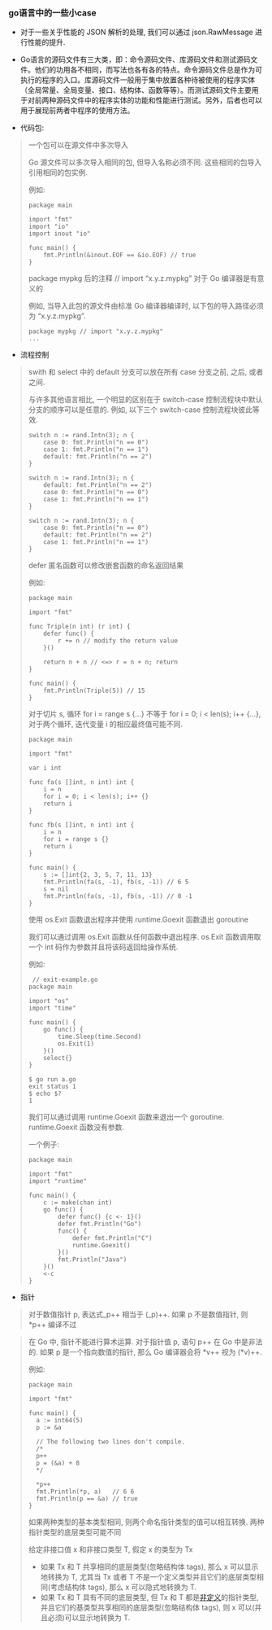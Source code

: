 ### go语言中的一些小case

* 对于一些关乎性能的 JSON 解析的处理, 我们可以通过 json.RawMessage 进行性能的提升.

* Go语言的源码文件有三大类，即：命令源码文件、库源码文件和测试源码文件。他们的功用各不相同，而写法也各有各的特点。命令源码文件总是作为可执行的程序的入口。库源码文件一般用于集中放置各种待被使用的程序实体（全局常量、全局变量、接口、结构体、函数等等）。而测试源码文件主要用于对前两种源码文件中的程序实体的功能和性能进行测试。另外，后者也可以用于展现前两者中程序的使用方法。

* 代码包:

> 一个包可以在源文件中多次导入
>
> Go 源文件可以多次导入相同的包, 但导入名称必须不同. 这些相同的包导入引用相同的包实例.
>
> 例如:
>
> ```
> package main
>
> import "fmt"
> import "io"
> import inout "io"
>
> func main() {
>     fmt.Println(&inout.EOF == &io.EOF) // true
> }
> ```
>
> package mypkg 后的注释 // import “x.y.z.mypkg” 对于 Go 编译器是有意义的
>
> 例如, 当导入此包的源文件由标准 Go 编译器编译时, 以下包的导入路径必须为 “x.y.z.mypkg”.
>
> ```
> package mypkg // import "x.y.z.mypkg"
> ...
> ```

* 流程控制

> swith 和 select 中的 default 分支可以放在所有 case 分支之前, 之后, 或者之间.
>
> 与许多其他语言相比, 一个明显的区别在于 switch-case 控制流程块中默认分支的顺序可以是任意的. 例如, 以下三个 switch-case 控制流程块彼此等效.
>
> ```
> switch n := rand.Intn(3); n {
>     case 0: fmt.Println("n == 0")
>     case 1: fmt.Println("n == 1")
>     default: fmt.Println("n == 2")
> }
>
> switch n := rand.Intn(3); n {
>     default: fmt.Println("n == 2")
>     case 0: fmt.Println("n == 0")
>     case 1: fmt.Println("n == 1")
> }
>
> switch n := rand.Intn(3); n {
>     case 0: fmt.Println("n == 0")
>     default: fmt.Println("n == 2")
>     case 1: fmt.Println("n == 1")
> }
> ```
>
> defer 匿名函数可以修改嵌套函数的命名返回结果
>
> 例如:
>
> ```
> package main
>
> import "fmt"
>
> func Triple(n int) (r int) {
>     defer func() {
>         r += n // modify the return value
>     }()
>
>     return n + n // <=> r = n + n; return
> }
>
> func main() {
>     fmt.Println(Triple(5)) // 15
> }
> ```
>
> 对于切片 s, 循环 for i = range s {…} 不等于 for i = 0; i &lt; len\(s\); i++ {…},对于两个循环, 迭代变量 i 的相应最终值可能不同.
>
> ```
> package main
>
> import "fmt"
>
> var i int
>
> func fa(s []int, n int) int {
>     i = n
>     for i = 0; i < len(s); i++ {}
>     return i
> }
>
> func fb(s []int, n int) int {
>     i = n
>     for i = range s {}
>     return i
> }
>
> func main() {
>     s := []int{2, 3, 5, 7, 11, 13}
>     fmt.Println(fa(s, -1), fb(s, -1)) // 6 5
>     s = nil
>     fmt.Println(fa(s, -1), fb(s, -1)) // 0 -1
> }
> ```
>
> 使用 os.Exit 函数退出程序并使用 runtime.Goexit 函数退出 goroutine
>
> 我们可以通过调用 os.Exit 函数从任何函数中退出程序. os.Exit 函数调用取一个 int 码作为参数并且将该码返回给操作系统.
>
> 例如:
>
> ```
>  // exit-example.go
> package main
>
> import "os"
> import "time"
>
> func main() {
>     go func() {
>         time.Sleep(time.Second)
>         os.Exit(1)
>     }()
>     select{}
> }
>
> $ go run a.go
> exit status 1
> $ echo $?
> 1
> ```
>
> 我们可以通过调用 runtime.Goexit 函数来退出一个 goroutine. runtime.Goexit 函数没有参数.
>
> 一个例子:
>
> ```
> package main
>
> import "fmt"
> import "runtime"
>
> func main() {
>     c := make(chan int)
>     go func() {
>         defer func() {c <- 1}()
>         defer fmt.Println("Go")
>         func() {
>             defer fmt.Println("C")
>             runtime.Goexit()
>         }()
>         fmt.Println("Java")
>     }()
>     <-c
> }
> ```

* 指针

> 对于数值指针 p, 表达式_p++ 相当于 \(_p\)++. 如果 p 不是数值指针, 则 \*p++ 编译不过

> 在 Go 中, 指针不能进行算术运算. 对于指针值 p, 语句 p++ 在 Go 中是非法的. 如果 p 是一个指向数值的指针, 那么 Go 编译器会将 \*v++ 视为 \(\*v\)++.
>
> 例如:
>
> ```
> package main
>
> import "fmt"
>
> func main() {
> 	a := int64(5)
> 	p := &a
>
> 	// The following two lines don't compile.
> 	/*
> 	p++
> 	p = (&a) + 8
> 	*/
>
> 	*p++
> 	fmt.Println(*p, a)   // 6 6
> 	fmt.Println(p == &a) // true
> } 
> ```
>
> 如果两种类型的基本类型相同, 则两个命名指针类型的值可以相互转换. 两种指针类型的底层类型可能不同
>
> 给定非接口值 x 和非接口类型 T, 假定 x 的类型为 Tx
>
> * 如果 Tx 和 T 共享相同的底层类型\(忽略结构体 tags\), 那么 x 可以显示地转换为 T, 尤其当 Tx 或者 T 不是一个定义类型并且它们的底层类型相同\(考虑结构体 tags\), 那么 x 可以隐式地转换为 T.
> * 如果 Tx 和 T 具有不同的底层类型, 但 Tx 和 T 都是[非定义](https://go101.org/article/type-system-overview.html#non-defined-type)的指针类型, 并且它们的基类型共享相同的底层类型\(忽略结构体 tags\), 则 x 可以\(并且必须\)可以显示地转换为 T.



